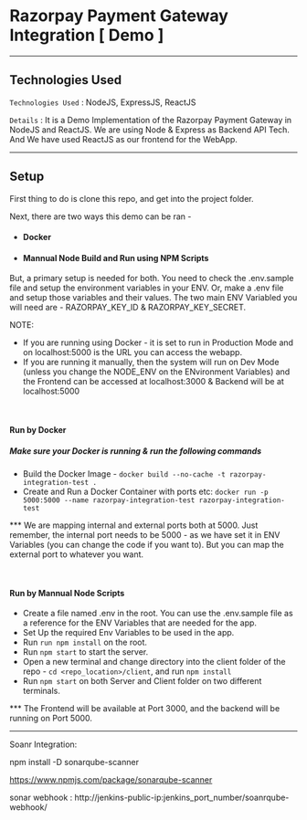 # Razorpay Payment Gateway Integration [ Demo ]

<hr>

## Technologies Used

`Technologies Used` : NodeJS, ExpressJS, ReactJS

`Details` : It is a Demo Implementation of the Razorpay Payment Gateway in NodeJS and ReactJS. We are using Node & Express as Backend API Tech. And We have used ReactJS as our frontend for the WebApp.

<hr>

## Setup

<div>

First thing to do is clone this repo, and get into the project folder.

Next, there are two ways this demo can be ran -

- #### Docker
- #### Mannual Node Build and Run using NPM Scripts

But, a primary setup is needed for both. You need to check the .env.sample file and setup the environment variables in your ENV. Or, make a .env file and setup those variables and their values. The two main ENV Variabled you will need are - RAZORPAY_KEY_ID & RAZORPAY_KEY_SECRET.

NOTE:

- If you are running using Docker - it is set to run in Production Mode and on localhost:5000 is the URL you can access the webapp.
- If you are running it manually, then the system will run on Dev Mode (unless you change the NODE_ENV on the ENvironment Variables) and the Frontend can be accessed at localhost:3000 & Backend will be at localhost:5000

<br />

#### Run by Docker

##### Make sure your Docker is running & run the following commands

- Build the Docker Image - `docker build --no-cache -t razorpay-integration-test .`
- Create and Run a Docker Container with ports etc: `docker run -p 5000:5000 --name razorpay-integration-test razorpay-integration-test`

\*\*\* We are mapping internal and external ports both at 5000. Just remember, the internal port needs to be 5000 - as we have set it in ENV Variables (you can change the code if you want to). But you can map the external port to whatever you want.

<br />

#### Run by Mannual Node Scripts

- Create a file named .env in the root. You can use the .env.sample file as a reference for the ENV Variables that are needed for the app.
- Set Up the required Env Variables to be used in the app.
- Run `run npm install` on the root.
- Run `npm start` to start the server.
- Open a new terminal and change directory into the client folder of the repo - `cd <repo_location>/client`, and run `npm install`
- Run `npm start` on both Server and Client folder on two different terminals.

\*\*\* The Frontend will be available at Port 3000, and the backend will be running on Port 5000.

</div>
<hr>


Soanr Integration:

npm install -D sonarqube-scanner

https://www.npmjs.com/package/sonarqube-scanner


sonar webhook : http://jenkins-public-ip:jenkins_port_number/soanrqube-webhook/